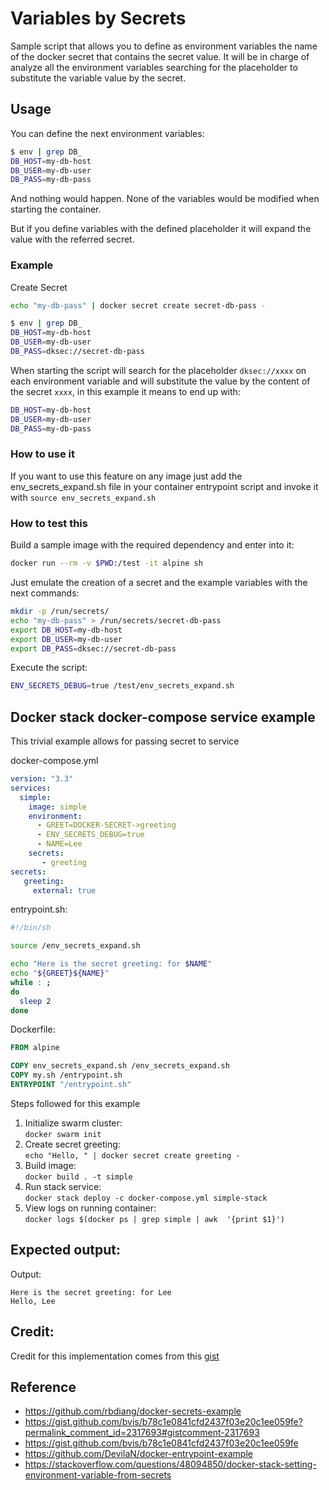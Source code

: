 # Variables by Secrets

Sample script that allows you to define as environment variables the name of the docker secret that contains the secret value.
It will be in charge of analyze all the environment variables searching for the placeholder to substitute the variable value
by the secret.

## Usage

You can define the next environment variables:

```bash
$ env | grep DB_
DB_HOST=my-db-host
DB_USER=my-db-user
DB_PASS=my-db-pass
```

And nothing would happen. None of the variables would be modified when starting the container.

But if you define variables with the defined placeholder it will expand the value with the referred secret.

### Example

Create Secret
```bash
echo "my-db-pass" | docker secret create secret-db-pass -
```

```bash
$ env | grep DB_
DB_HOST=my-db-host
DB_USER=my-db-user
DB_PASS=dksec://secret-db-pass
```

When starting the script will search for the placeholder `dksec://xxxx` on each
environment variable and will substitute the value by the content of the secret `xxxx`,
in this example it means to end up with:

```bash
DB_HOST=my-db-host
DB_USER=my-db-user
DB_PASS=my-db-pass
```

### How to use it

If you want to use this feature on any image just add the env_secrets_expand.sh
file in your container entrypoint script and invoke it with `source env_secrets_expand.sh`

### How to test this

Build a sample image with the required dependency and enter into it:

```bash
docker run --rm -v $PWD:/test -it alpine sh
```

Just emulate the creation of a secret and the example variables with the next commands:

```bash
mkdir -p /run/secrets/
echo "my-db-pass" > /run/secrets/secret-db-pass
export DB_HOST=my-db-host
export DB_USER=my-db-user
export DB_PASS=dksec://secret-db-pass
```

Execute the script:

```bash
ENV_SECRETS_DEBUG=true /test/env_secrets_expand.sh
```

## Docker stack docker-compose service example

This trivial example allows for passing secret to service

docker-compose.yml
```yaml
version: "3.3"
services:
  simple:
    image: simple
    environment:
      - GREET=DOCKER-SECRET->greeting
      - ENV_SECRETS_DEBUG=true
      - NAME=Lee
    secrets:
       - greeting
secrets:
   greeting:
     external: true 
```

entrypoint.sh:
```bash
#!/bin/sh

source /env_secrets_expand.sh

echo "Here is the secret greeting: for $NAME"
echo "${GREET}${NAME}"
while : ;
do
  sleep 2
done
```

Dockerfile:
```Dockerfile
FROM alpine

COPY env_secrets_expand.sh /env_secrets_expand.sh
COPY my.sh /entrypoint.sh
ENTRYPOINT "/entrypoint.sh"

```

Steps followed for this example
1. Initialize swarm cluster:  
  `docker swarm init`
1. Create secret greeting:  
  `echo "Hello, " | docker secret create greeting -`
1. Build image:  
  `docker build . -t simple`
1. Run stack service:  
  `docker stack deploy -c docker-compose.yml simple-stack`
1. View logs on running container:  
  `docker logs $(docker ps | grep simple | awk  '{print $1}')`

## Expected output:
Output:  
```
Here is the secret greeting: for Lee
Hello, Lee
```

## Credit:

Credit for this implementation comes from this [gist](https://gist.github.com/bvis/b78c1e0841cfd2437f03e20c1ee059fe#file-env_secrets_expand-sh)

## Reference

- https://github.com/rbdiang/docker-secrets-example
- https://gist.github.com/bvis/b78c1e0841cfd2437f03e20c1ee059fe?permalink_comment_id=2317693#gistcomment-2317693
- https://gist.github.com/bvis/b78c1e0841cfd2437f03e20c1ee059fe
- https://github.com/DevilaN/docker-entrypoint-example
- https://stackoverflow.com/questions/48094850/docker-stack-setting-environment-variable-from-secrets
